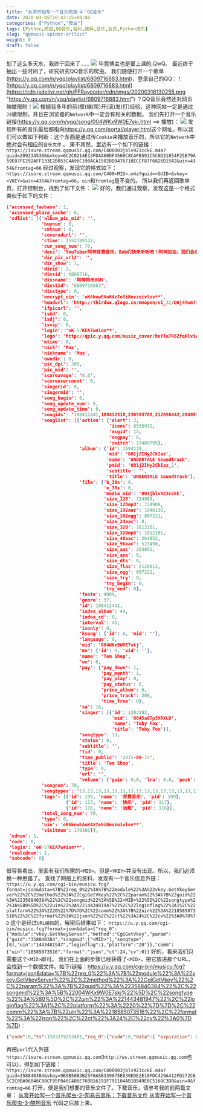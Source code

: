 ```yaml
---
title: "从零开始写一个音乐爬虫-4：QQ音乐"
date: 2020-03-05T10:43:15+08:00
categories: ["Python","爬虫"]
tags: [Python,爬虫,QQ音乐,福利,破解,音乐,会员,Python进阶]
slug: "qqmusic-spider-artlist"
weight: 0
draft: false
---
```


划了这么多天水，我终于回来了……
![](https://raycoder.me/post-images/1583376357108.jpg)
毕竟博主也是要上课的,QwQ。
最近终于抽出一些时间了，研究研究QQ音乐的爬虫。
我们随便打开一个歌单(<https://y.qq.com/n/yqq/playlist/6809716883.html>)，登录自己的QQ：
![https://y.qq.com/n/yqq/playlist/6809716883.html](https://cdn.jsdelivr.net/gh/FFRaycoder/cdn/imgs/20200316130255.png "https://y.qq.com/n/yqq/playlist/6809716883.html")
？QQ音乐竟然还对网页端做限制！![](https://cdn.jsdelivr.net/gh/FFRaycoder/cdn/imgs/20200316130506.png)
根据我多年的前(摸)端(爬)开(滚)发(打)经验，这种网站一定是通过`JS`做限制，并且在浏览器的`Network`中一定会有相关的数据。
我们先打开一个音乐链接(<https://y.qq.com/n/yqq/song/004WKx9W0E7skj.html> ==> 播放)：
![](https://cdn.jsdelivr.net/gh/FFRaycoder/cdn/imgs/20200316130739.png)
发现所有的音乐最后都指向<https://y.qq.com/portal/player.html>这个网址。所以我们可以做如下判断：这个东西是通过传`Cookie`来播放音乐的，所以它的`Network`中绝对会有相应的`音乐文件`    。
果不其然，里边有一个如下的链接：
`https://isure.stream.qqmusic.qq.com/C400003jblv923cckE.m4a?guid=2092345306&vkey=0C2C0214E13FDAA60DF4560C8CAFB591C5C8D31854F25B79A59E07FE292AFF133E2B053C4A96C190ACA1582BD0476710ECCF87F6826D15A2&uin=4354&fromtag=66`
经过观察，发现它的格式如下：
`https://isure.stream.qqmusic.qq.com/C400<MID>.m4a?guid=<GUID>&vkey=<VKEY>&uin=4354&fromtag=66`，`uin`和`fromtag`是不变的。
所以我们再返回歌单页，打开控制台，找到了如下文件：
![](https://cdn.jsdelivr.net/gh/FFRaycoder/cdn/imgs/20200316130803.png)
好的，我们通过观察，发现这是一个格式类似于如下的文件：

```json
{'accessed_favbase': 1,
 'accessed_plaza_cache': 0,
 'cdlist': [{'album_pic_mid': '',
             'buynum': 0,
             'cmtnum': 0,
             'coveradurl': '',
             'ctime': 1552789122,
             'cur_song_num': 70,
             'desc': 'YouTuber阿神背景音乐，Bob们快来听听吧！阿神加油，我们会永远支持你的！',
             'dir_pic_url2': '',
             'dir_show': 1,
             'dirid': 2,
             'dissid': 6809716,
             'dissname': '阿神常用BGM',
             'disstid': '6809716883',
             'disstype': 0,
             'encrypt_uin': 'oK6kowEAoK4z7eSiNevzoivlov**',
             'headurl': 'http://thirdwx.qlogo.cn/mmopen/vi_32/Q0j4TwGTfTK1iaxx2AdrAQDGlibrNZicyaYspzibEWTeCIHOGHPpMOau3MFofE1e5oJwEGHTrBUzrLegbPYiaNOicPaQ/132',
             'ifpicurl': '',
             'isAd': 0,
             'isdj': 0,
             'isvip': 0,
             'login': 'oK-57KEA7w4ion**',
             'logo': 'http://qpic.y.qq.com/music_cover/huYTu7R6ZfqKlvicEsOAPc5D6PTtzz0caVENpSkmJnF4IbCCI7iaWqnz7SQXcf474k/300?n=1',
             'mtime': 0,
             'nick': 'Max',
             'nickname': 'Max',
             'owndir': 0,
             'pic_dpi': 300,
             'pic_mid': '',
             'scoreavage': '0.0',
             'scoreusercount': 0,
             'singerid': 0,
             'singermid': '',
             'song_begin': 0,
             'song_update_num': 0,
             'song_update_time': 0,
             'songids': '108412441,108412318,236593788,212656442,204897711,203546728,101688454,201272163,215240933,201272176,105055346,125803989,201287859,4998977,220183309,1875424,200448238,107600922,202985843,201272151,102994348,4941179,200980117,102179620,108412364,1144219,108920995,4799526,200316483,125586926,108547678,214531352,214483351,108412363,225361408,201272168,201272164,213407792,215240934,108031940,109296153,102215437,203021286,104769082,201272157,200980118,213407791,201272160,200980114,201272153,200980111,201438505,201272165,109996034,202916713,202617948,109296152,201422059,200604508,203836723,9072513,201255271,201287877,102222132,105389125,108412359,215360418,109225063,102206145,219032454',
             'songlist': [{'action': {'alert': 2,
                                      'icons': 8535932,
                                      'msgid': 14,
                                      'msgpay': 6,
                                      'switch': 17409795},
                           'album': {'id': 1594129,
                                     'mid': '001j2IHy2CkIaz',
                                     'name': 'UNDERTALE Soundtrack',
                                     'pmid': '001j2IHy2CkIaz_2',
                                     'subtitle': '',
                                     'title': 'UNDERTALE Soundtrack'},
                           'file': {'b_30s': 0,
                                    'e_30s': 0,
                                    'media_mid': '003jblv923cckE',
                                    'size_128': 724989,
                                    'size_128mp3': 724989,
                                    'size_192aac': 1046138,
                                    'size_192ogg': 807221,
                                    'size_24aac': 0,
                                    'size_320': 1812101,
                                    'size_320mp3': 1812101,
                                    'size_48aac': 264852,
                                    'size_96aac': 523498,
                                    'size_aac': 264852,
                                    'size_ape': 0,
                                    'size_dts': 0,
                                    'size_flac': 2120013,
                                    'size_ogg': 807221,
                                    'size_try': 0,
                                    'try_begin': 0,
                                    'try_end': 0},
                           'fnote': 4009,
                           'genre': 37,
                           'id': 108412441,
                           'index_album': 44,
                           'index_cd': 0,
                           'interval': 45,
                           'isonly': 0,
                           'ksong': {'id': 0, 'mid': ''},
                           'language': 9,
                           'mid': '004WKx9W0E7skj',
                           'mv': {'id': 0, 'vid': ''},
                           'name': 'Tem Shop',
                           'ov': 0,
                           'pay': {'pay_down': 1,
                                   'pay_month': 1,
                                   'pay_play': 0,
                                   'pay_status': 0,
                                   'price_album': 0,
                                   'price_track': 200,
                                   'time_free': 0},
                           'sa': 16,
                           'singer': [{'id': 1204192,
                                       'mid': '0045aGTp3XRXLD',
                                       'name': 'Toby Fox',
                                       'title': 'Toby Fox'}],
                           'songtype': 13,
                           'status': 0,
                           'subtitle': '',
                           'tid': 0,
                           'time_public': '2015-09-15',
                           'title': 'Tem Shop',
                           'type': 0,
                           'url': '',
                           'volume': {'gain': 0.0, 'lra': 0.0, 'peak': 0.0}},
             'songnum': 70,
             'songtypes': '13,13,13,13,13,13,13,13,13,13,13,13,13,13,13,13,13,13,13,13,13,13,13,13,13,13,13,13,13,13,13,13,13,13,13,13,13,13,13,13,13,13,13,13,13,13,13,13,13,13,13,13,13,13,13,13,13,13,13,13,13,13,13,13,13,13,13,13,13,13',
             'tags': [{'id': 199, 'name': '背景音乐', 'pid': 199},
                      {'id': 117, 'name': '快乐', 'pid': 117},
                      {'id': 116, 'name': '治愈', 'pid': 116}],
             'total_song_num': 70,
             'type': 0,
             'uin': 'oK6kowEAoK4z7eSiNevzoivlov**',
             'visitnum': 170366}],
 'cdnum': 1,
 'code': 0,
 'login': 'oK-57KEA7w4ion**',
 'realcdnum': 1,
 'subcode': 0}
```

很容易看出，里面有我们所需的`<MID>`。但是`<VKEY>`并没有出现。所以，我们必须换一种思路了。
查找了网络上的资料，发现有一个音乐信息外链：
`https://u.y.qq.com/cgi-bin/musicu.fcg?format=json&data=%7B%22req_0%22%3A%7B%22module%22%3A%22vkey.GetVkeyServer%22%2C%22method%22%3A%22CgiGetVkey%22%2C%22param%22%3A%7B%22guid%22%3A%22358840384%22%2C%22songmid%22%3A%5B%22<MID>%22%5D%2C%22songtype%22%3A%5B0%5D%2C%22uin%22%3A%221443481947%22%2C%22loginflag%22%3A1%2C%22platform%22%3A%2220%22%7D%7D%2C%22comm%22%3A%7B%22uin%22%3A%2218585073516%22%2C%22format%22%3A%22json%22%2C%22ct%22%3A24%2C%22cv%22%3A0%7D%7D`
这个是经过`URL编码`的，解密后结果如下：
`https://u.y.qq.com/cgi-bin/musicu.fcg?format=json&data={"req_0":{"module":"vkey.GetVkeyServer","method":"CgiGetVkey","param":{"guid":"358840384","songmid":["<MID>"],"songtype":[0],"uin":"1443481947","loginflag":1,"platform":"20"}},"comm":{"uin":"18585073516","format":"json","ct":24,"cv":0}}`
好的，看来我们只需要这个`<MID>`即可。
我们在上面的步骤已经获得了`<MID>`，把它放进那个URL，会找到一个数据文件。如下(链接：<https://u.y.qq.com/cgi-bin/musicu.fcg?format=json&data=%7B%22req_0%22%3A%7B%22module%22%3A%22vkey.GetVkeyServer%22%2C%22method%22%3A%22CgiGetVkey%22%2C%22param%22%3A%7B%22guid%22%3A%22358840384%22%2C%22songmid%22%3A%5B%22004WKx9W0E7skj%22%5D%2C%22songtype%22%3A%5B0%5D%2C%22uin%22%3A%221443481947%22%2C%22loginflag%22%3A1%2C%22platform%22%3A%2220%22%7D%7D%2C%22comm%22%3A%7B%22uin%22%3A%2218585073516%22%2C%22format%22%3A%22json%22%2C%22ct%22%3A24%2C%22cv%22%3A0%7D%7D>)：

```json
{"code":0,"ts":1583379252481,"req_0":{"code":0,"data":{ "expiration": 80400, "login_key": "", "midurlinfo": [ { "common_downfromtag": 0, "errtype": "", "filename": "C400003jblv923cckE.m4a", "flowfromtag": "", "flowurl": "", "hisbuy": 0, "hisdown": 0, "isbuy": 0, "isonly": 0, "onecan": 0, "opi128kurl": "", "opi192koggurl": "", "opi192kurl": "", "opi30surl": "", "opi48kurl": "", "opi96kurl": "", "opiflackurl": "", "p2pfromtag": 0, "pdl": 0, "pneed": 0, "pneedbuy": 0, "premain": 0, "purl": "C400003jblv923cckE.m4a?guid=358840384&vkey=9B9B50B3B25F0A5B339075E830EDE2E10FDC429A412FD272C65C2C0BA96846C98CF95F046C4B6E76BB16191F791104AB1B949E0C5168C3D0&uin=0&fromtag=66", "qmdlfromtag": 0, "result": 0, "songmid": "004WKx9W0E7skj", "tips": "", "uiAlert": 0, "vip_downfromtag": 0, "vkey": "9B9B50B3B25F0A5B339075E830EDE2E10FDC429A412FD272C65C2C0BA96846C98CF95F046C4B6E76BB16191F791104AB1B949E0C5168C3D0", "wififromtag": "", "wifiurl": "" } ], "msg": "<IP>", "retcode": 0, "servercheck": "0502f67d8cf451662c4b46417d571295", "sip": [ "http:\/\/ws.stream.qqmusic.qq.com\/", "http:\/\/isure.stream.qqmusic.qq.com\/" ], "testfile2g": "C400003mAan70zUy5O.m4a?guid=358840384&vkey=62F3CE198C73F66E7207E03BFB4F4C29BC086BF77E55DDC7C81ECEB156B8736E26F5B8360E5C63E0B6ADAB89779732648AF943136A70DC05&uin=&fromtag=3", "testfilewifi": "C400003mAan70zUy5O.m4a?guid=358840384&vkey=62F3CE198C73F66E7207E03BFB4F4C29BC086BF77E55DDC7C81ECEB156B8736E26F5B8360E5C63E0B6ADAB89779732648AF943136A70DC05&uin=&fromtag=3", "thirdip": [ "", "" ], "uin": "", "verify_type": 0 }}}
```

再把`purl`代入外链`https://isure.stream.qqmusic.qq.com`(`http://ws.stream.qqmusic.qq.com`也可以)，得到如下链接：
`https://isure.stream.qqmusic.qq.com/C400003jblv923cckE.m4a?guid=358840384&vkey=9B9B50B3B25F0A5B339075E830EDE2E10FDC429A412FD272C65C2C0BA96846C98CF95F046C4B6E76BB16191F791104AB1B949E0C5168C3D0&uin=0&fromtag=66`
打开，便是我们想要的音乐文件了。下载音乐，请参考我的前两篇文章：
<a href="/post/CUlLXMwcx/" class="LinkCard">从零开始写一个音乐爬虫-2-网易云音乐：下载音乐文件</a>
<a href="/post/lOWHTeAPC/" class="LinkCard">从零开始写一个音乐爬虫-3-酷狗音乐</a>
代码之后放上来。